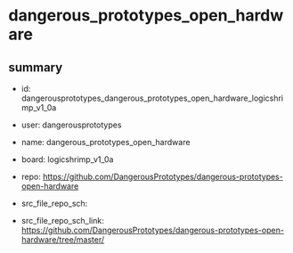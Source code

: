 # dangerous_prototypes_open_hardware
 
## summary 
* id: dangerousprototypes_dangerous_prototypes_open_hardware_logicshrimp_v1_0a
* user: dangerousprototypes
* name: dangerous_prototypes_open_hardware
* board: logicshrimp_v1_0a
* repo: https://github.com/DangerousPrototypes/dangerous-prototypes-open-hardware



* src_file_repo_sch: 
* src_file_repo_sch_link: https://github.com/DangerousPrototypes/dangerous-prototypes-open-hardware/tree/master/







